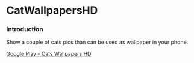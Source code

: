 # CatWallpapersHD

<h3> Introduction </h3>

Show a couple of cats pics than can be used as wallpaper in your phone.

<a href="https://play.google.com/store/apps/details?id=com.catswallpapershd.catswallpapershd"> Google Play - Cats Wallpapers HD</a>
